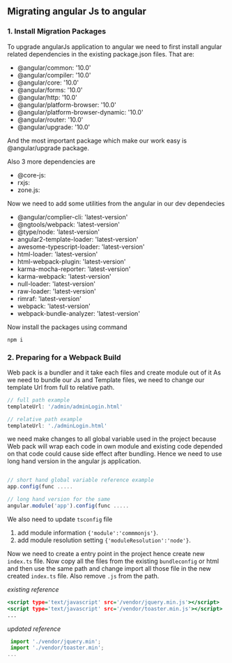 ## Migrating angular Js to angular


### 1. Install Migration Packages

To upgrade angularJs application to angular we need to first install
angular related dependencies in the existing package.json files. That are:

* @angular/common: '10.0'
* @angular/compiler: '10.0'
* @angular/core: '10.0'
* @angular/forms: '10.0'
* @angular/http: '10.0'
* @angular/platform-browser: '10.0'
* @angular/platform-browser-dynamic: '10.0'
* @angular/router: '10.0'
* @angular/upgrade: '10.0'

And the most important package which make our work easy is @angular/upgrade
package.

Also 3 more dependencies are

* @core-js:
* rxjs:
* zone.js:

Now we need to add some utilities from the angular in our dev dependecies

* @angular/complier-cli: 'latest-version'
* @ngtools/webpack: 'latest-version'
* @type/node: 'latest-version'
* angular2-template-loader: 'latest-version'
* awesome-typescript-loader: 'latest-version'
* html-loader: 'latest-version'
* html-webpack-plugin: 'latest-version'
* karma-mocha-reporter: 'latest-version'
* karma-webpack: 'latest-version'
* null-loader: 'latest-version'
* raw-loader: 'latest-version'
* rimraf: 'latest-version'
* webpack: 'latest-version'
* webpack-bundle-analyzer: 'latest-version'

Now install the packages using command

```
npm i
```

### 2. Preparing for a Webpack Build

Web pack is a bundler and it take each files and create module out of it
As we need to bundle our Js and Template files, we need to change our
template Url from full to relative path.

```.js
// full path example
templateUrl: '/admin/adminLogin.html'

// relative path example
templateUrl: './adminLogin.html'
```

we need make changes to all global variable used in the project because 
Web pack will wrap each code in own module and existing code depended on
that code could cause side effect after bundling. Hence we need to use
long hand version in the angular js application.

```.js

// short hand global variable reference example
app.config(func .....

// long hand version for the same 
angular.module('app').config(func .....

```

We also need to update `tsconfig` file
1. add module information `{'module':'commmonjs'}`.
2. add module resolution setting `{'moduleResolution':'node'}`.

Now we need to create a entry point in the project hence create new `index.ts`
file. Now copy all the files from the existing `bundleconfig` or html and then 
use the same path and change import all those file in the new created 
`index.ts` file. Also remove `.js` from the path.


_existing reference_
```.html
<script type='text/javascript' src='/vendor/jquery.min.js'></script>
<script type='text/javascript' src='/vendor/toaster.min.js'></script>
...
```

_updated reference_
```.ts
 import './vendor/jquery.min';
 import './vendor/toaster.min';
...
```



